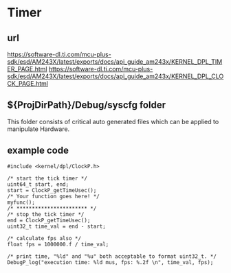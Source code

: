# Timer

## url
https://software-dl.ti.com/mcu-plus-sdk/esd/AM243X/latest/exports/docs/api_guide_am243x/KERNEL_DPL_TIMER_PAGE.html
https://software-dl.ti.com/mcu-plus-sdk/esd/AM243X/latest/exports/docs/api_guide_am243x/KERNEL_DPL_CLOCK_PAGE.html

## ${ProjDirPath}/Debug/syscfg folder
This folder consists of critical auto generated files which can be applied to manipulate Hardware.

## example code
~~~
#include <kernel/dpl/ClockP.h>

/* start the tick timer */
uint64_t start, end;
start = ClockP_getTimeUsec();
/* Your function goes here! */
myfunc();
/* *********************** */
/* stop the tick timer */
end = ClockP_getTimeUsec();
uint32_t time_val = end - start;

/* calculate fps also */
float fps = 1000000.f / time_val;

/* print time, "%ld" and "%u" both acceptable to format uint32_t. */
DebugP_log("execution time: %ld mus, fps: %.2f \n", time_val, fps);
~~~